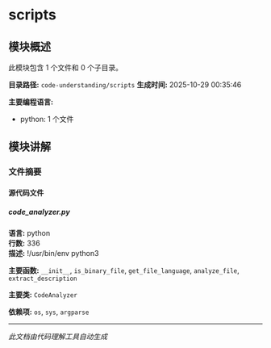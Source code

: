 # scripts

## 模块概述

此模块包含 1 个文件和 0 个子目录。

**目录路径:** `code-understanding/scripts`
**生成时间:** 2025-10-29 00:35:46

**主要编程语言:**
- python: 1 个文件

## 模块讲解

### 文件摘要

#### 源代码文件

##### code_analyzer.py

**语言:** python  
**行数:** 336  
**描述:** !/usr/bin/env python3

**主要函数:** `__init__`, `is_binary_file`, `get_file_language`, `analyze_file`, `extract_description`

**主要类:** `CodeAnalyzer`

**依赖项:** `os`, `sys`, `argparse`


---
*此文档由代码理解工具自动生成*